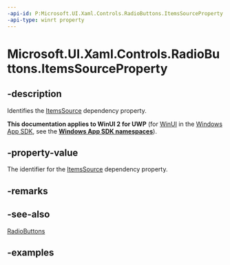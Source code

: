```yaml
---
-api-id: P:Microsoft.UI.Xaml.Controls.RadioButtons.ItemsSourceProperty
-api-type: winrt property
---
```


# Microsoft.UI.Xaml.Controls.RadioButtons.ItemsSourceProperty

<!--
public static Windows.UI.Xaml.DependencyProperty ItemsSourceProperty { get; }
-->

## -description

Identifies the [ItemsSource](radiobuttons_itemssource.md) dependency property.

**This documentation applies to WinUI 2 for UWP** (for [WinUI](/windows/apps/winui/winui3/) in the [Windows App SDK](/windows/apps/windows-app-sdk/), see the **[Windows App SDK namespaces](/windows/windows-app-sdk/api/winrt/)**).

## -property-value

The identifier for the [ItemsSource](radiobuttons_itemssource.md) dependency property.

## -remarks

## -see-also

[RadioButtons](radiobuttons.md)

## -examples

